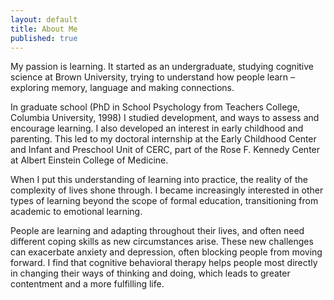 ```yaml
---
layout: default
title: About Me
published: true
---
```


My passion is learning.  It started as an undergraduate, studying cognitive science at Brown University, trying to understand how people learn – exploring memory, language and making connections. 

In graduate school (PhD in School Psychology from Teachers College, Columbia University, 1998) I studied development, and ways to assess and encourage learning. I also developed an interest in early childhood and parenting. This led to my doctoral internship at the Early Childhood Center and Infant and Preschool Unit of CERC, part of the Rose F. Kennedy Center at Albert Einstein College of Medicine.

When I put this understanding of learning into practice, the reality of the complexity of lives shone through. I became increasingly interested in other types of learning beyond the scope of formal education, transitioning from academic to emotional learning.  

People are learning and adapting throughout their lives, and often need different coping skills as new circumstances arise.  These new challenges can exacerbate anxiety and depression, often blocking people from moving forward.  I find that cognitive behavioral therapy helps people most directly in changing their ways of thinking and doing, which leads to greater contentment and a more fulfilling life.